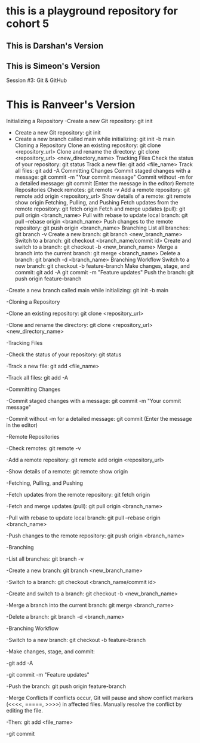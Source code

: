 # this is a playground repository for cohort 5

## This is Darshan's Version

## This is Simeon's Version

Session #3: Git & GitHub
# This is Ranveer's Version
Initializing a Repository
-Create a new Git repository: git init
- Create a new Git repository: git init
- Create a new branch called main while initializing: git init -b main
Cloning a Repository
Clone an existing repository: git clone <repository_url>
Clone and rename the directory: git clone <repository_url> <new_directory_name>
Tracking Files
Check the status of your repository: git status
Track a new file: git add <file_name>
Track all files: git add -A
Committing Changes
Commit staged changes with a message: git commit -m "Your commit message"
Commit without -m for a detailed message: git commit (Enter the message in the editor)
Remote Repositories
Check remotes: git remote -v
Add a remote repository: git remote add origin <repository_url>
Show details of a remote: git remote show origin
Fetching, Pulling, and Pushing
Fetch updates from the remote repository: git fetch origin
Fetch and merge updates (pull): git pull origin <branch_name>
Pull with rebase to update local branch: git pull –rebase origin <branch_name>
Push changes to the remote repository: git push origin <branch_name>
Branching
List all branches: git branch -v
Create a new branch: git branch <new_branch_name>
Switch to a branch: git checkout <branch_name/commit id>
Create and switch to a branch: git checkout -b <new_branch_name>
Merge a branch into the current branch: git merge <branch_name>
Delete a branch: git branch -d <branch_name>
Branching Workflow
Switch to a new branch: git checkout -b feature-branch
Make changes, stage, and commit:
git add -A
git commit -m "Feature updates"
Push the branch: git push origin feature-branch

-Create a new branch called main while initializing: git init -b main

-Cloning a Repository

-Clone an existing repository: git clone <repository_url>

-Clone and rename the directory: git clone <repository_url> <new_directory_name>

-Tracking Files

-Check the status of your repository: git status

-Track a new file: git add <file_name>

-Track all files: git add -A

-Committing Changes

-Commit staged changes with a message: git commit -m "Your commit message"

-Commit without -m for a detailed message: git commit (Enter the message in the editor)

-Remote Repositories

-Check remotes: git remote -v

-Add a remote repository: git remote add origin <repository_url>

-Show details of a remote: git remote show origin

-Fetching, Pulling, and Pushing

-Fetch updates from the remote repository: git fetch origin

-Fetch and merge updates (pull): git pull origin <branch_name>

-Pull with rebase to update local branch: git pull –rebase origin <branch_name>

-Push changes to the remote repository: git push origin <branch_name>

-Branching

-List all branches: git branch -v

-Create a new branch: git branch <new_branch_name>

-Switch to a branch: git checkout <branch_name/commit id>

-Create and switch to a branch: git checkout -b <new_branch_name>

-Merge a branch into the current branch: git merge <branch_name>

-Delete a branch: git branch -d <branch_name>

-Branching Workflow

-Switch to a new branch: git checkout -b feature-branch

-Make changes, stage, and commit:

-git add -A

-git commit -m "Feature updates"

-Push the branch: git push origin feature-branch

-Merge Conflicts
If conflicts occur, Git will pause and show conflict markers (<<<<, =====, >>>>) in affected files. Manually resolve the conflict by editing the file. 

-Then: git add <file_name>

-git commit
